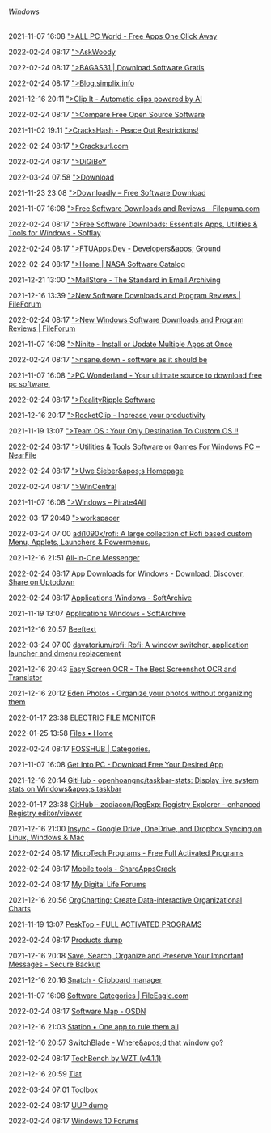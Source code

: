 ######  Windows

2021-11-07 16:08 [&quot;&gt;ALL PC World - Free Apps One Click Away](https://allpcworld.com/)

2022-02-24 08:17 [&quot;&gt;AskWoody](https://www.askwoody.com/)

2022-02-24 08:17 [&quot;&gt;BAGAS31 | Download Software Gratis](https://www.bagas31.info/)

2022-02-24 08:17 [&quot;&gt;Blog.simplix.info](https://blog.simplix.info/)

2021-12-16 20:11 [&quot;&gt;Clip It - Automatic clips powered by AI](https://hypetrigger.io/)

2022-02-24 08:17 [&quot;&gt;Compare Free Open Source Software](https://sourceforge.net/directory)

2021-11-02 19:11 [&quot;&gt;CracksHash - Peace Out Restrictions!](https://crackshash.com/)

2022-02-24 08:17 [&quot;&gt;Cracksurl.com](https://cracksurl.com/)

2022-02-24 08:17 [&quot;&gt;DiGiBoY](https://www.digiboy.ir/)

2022-03-24 07:58 [&quot;&gt;Download](https://hostsfileeditor.com/)

2021-11-23 23:08 [&quot;&gt;Downloadly – Free Software Download](https://downloadly.net/)

2021-11-07 16:08 [&quot;&gt;Free Software Downloads and Reviews - Filepuma.com](https://www.filepuma.com/)

2022-02-24 08:17 [&quot;&gt;Free Software Downloads: Essentials Apps, Utilities &amp; Tools for Windows - Softlay](https://www.softlay.com/downloads)

2022-02-24 08:17 [&quot;&gt;FTUApps.Dev - Developers&amp;apos; Ground](https://ftuapps.dev/?1=)

2022-02-24 08:17 [&quot;&gt;Home | NASA Software Catalog](https://software.nasa.gov/)

2021-12-21 13:00 [&quot;&gt;MailStore - The Standard in Email Archiving](https://www.mailstore.com/)

2021-12-16 13:39 [&quot;&gt;New Software Downloads and Program Reviews | FileForum](https://fileforum.com/releases)

2022-02-24 08:17 [&quot;&gt;New Windows Software Downloads and Program Reviews | FileForum](https://fileforum.com/browse/windows)

2021-11-07 16:08 [&quot;&gt;Ninite - Install or Update Multiple Apps at Once](https://ninite.com/)

2022-02-24 08:17 [&quot;&gt;nsane.down - software as it should be](https://nsaneforums.com/nsane.down/)

2021-11-07 16:08 [&quot;&gt;PC Wonderland - Your ultimate source to download free pc software.](https://pcwonderland.com/)

2022-02-24 08:17 [&quot;&gt;RealityRipple Software](https://realityripple.com/)

2021-12-16 20:17 [&quot;&gt;RocketClip - Increase your productivity](https://rocketclipapp.com/?ref=producthunt)

2021-11-19 13:07 [&quot;&gt;Team OS : Your Only Destination To Custom OS !!](https://www.teamos.xyz/)

2022-02-24 08:17 [&quot;&gt;Utilities &amp; Tools Software or Games For Windows PC – NearFile](https://nearfile.com/category/utilities-tools)

2022-02-24 08:17 [&quot;&gt;Uwe Sieber&amp;apos;s Homepage](https://www.uwe-sieber.de/english.html)

2022-02-24 08:17 [&quot;&gt;WinCentral](https://thewincentral.com/)

2021-11-07 16:08 [&quot;&gt;Windows – Pirate4All](https://www.pirate4all.com/category/windows/)

2022-03-17 20:49 [&quot;&gt;workspacer](https://workspacer.org/)

2022-03-24 07:00 [adi1090x/rofi: A large collection of Rofi based custom Menu, Applets, Launchers &amp; Powermenus.](https://github.com/adi1090x/rofi)

2021-12-16 21:51 [All-in-One Messenger](https://allinone.im/?ref=producthunt)

2022-02-24 08:17 [App Downloads for Windows - Download, Discover, Share on Uptodown](https://en.uptodown.com/windows)

2022-02-24 08:17 [Applications Windows - SoftArchive](https://sanet.st/applications/filter/page-9?subcategory%5B0%5D=windows&tag%5B0%5D=System+Tools)

2021-11-19 13:07 [Applications Windows - SoftArchive](https://sanet.st/applications/filter?subcategory%5B%5D=windows)

2021-12-16 20:57 [Beeftext](https://beeftext.org/?ref=producthunt)

2022-03-24 07:00 [davatorium/rofi: Rofi: A window switcher, application launcher and dmenu replacement](https://github.com/davatorium/rofi)

2021-12-16 20:43 [Easy Screen OCR - The Best Screenshot OCR and Translator](https://easyscreenocr.com/?ref=producthunt)

2021-12-16 20:12 [Eden Photos - Organize your photos without organizing them](https://edenphotos.io/download?ref=producthunt)

2022-01-17 23:38 [ELECTRIC FILE MONITOR](https://alienmelon.itch.io/electric-file-monitor)

2022-01-25 13:58 [Files • Home](https://files.community/)

2022-02-24 08:17 [FOSSHUB | Categories.](https://www.fosshub.com/categories.html)

2021-11-07 16:08 [Get Into PC - Download Free Your Desired App](https://getintopc.com/)

2021-12-16 20:14 [GitHub - openhoangnc/taskbar-stats: Display live system stats on Windows&amp;apos;s taskbar](https://github.com/openhoangnc/taskbar-stats)

2022-01-17 23:38 [GitHub - zodiacon/RegExp: Registry Explorer - enhanced Registry editor/viewer](https://github.com/zodiacon/TotalRegistry)

2021-12-16 21:00 [Insync - Google Drive, OneDrive, and Dropbox Syncing on Linux, Windows &amp; Mac](https://www.insynchq.com/?ref=producthunt)

2022-02-24 08:17 [MicroTech Programs - Free Full Activated Programs](https://programs.themicrotech.net/)

2022-02-24 08:17 [Mobile tools - ShareAppsCrack](https://shareappscrack.com/software/mobile-tools?token=18094013)

2022-02-24 08:17 [My Digital Life Forums](https://forums.mydigitallife.net/)

2021-12-16 20:56 [OrgCharting: Create Data-interactive Organizational Charts](https://www.edrawsoft.com/orgcharting/)

2021-11-19 13:07 [PeskTop - FULL ACTIVATED PROGRAMS](https://pesktop.com/en)

2022-02-24 08:17 [Products dump](https://tb.rg-adguard.net/products.html)

2021-12-16 20:18 [Save, Search, Organize and Preserve Your Important Messages - Secure Backup](https://keepster.co/)

2021-12-16 20:16 [Snatch - Clipboard manager](https://snatch.kasper.io/?ref=producthunt)

2021-11-07 16:08 [Software Categories | FileEagle.com](https://www.fileeagle.com/windows/all-categories)

2022-02-24 08:17 [Software Map - OSDN](https://osdn.net/softwaremap/trove_list.php)

2021-12-16 21:03 [Station • One app to rule them all](https://getstation.com/?ref=producthunt)

2021-12-16 20:57 [SwitchBlade - Where&amp;apos;d that window go?](https://www.switchbladeapp.com/?ref=producthunt)

2022-02-24 08:17 [TechBench by WZT (v4.1.1)](https://tb.rg-adguard.net/public.php)

2021-12-16 20:59 [Tiat](https://tiat.app/)

2022-03-24 07:01 [Toolbox](https://geekflare.com/tools/toolbox)

2022-02-24 08:17 [UUP dump](https://uupdump.net/)

2022-02-24 08:17 [Windows 10 Forums](https://www.windowsphoneinfo.com/)



